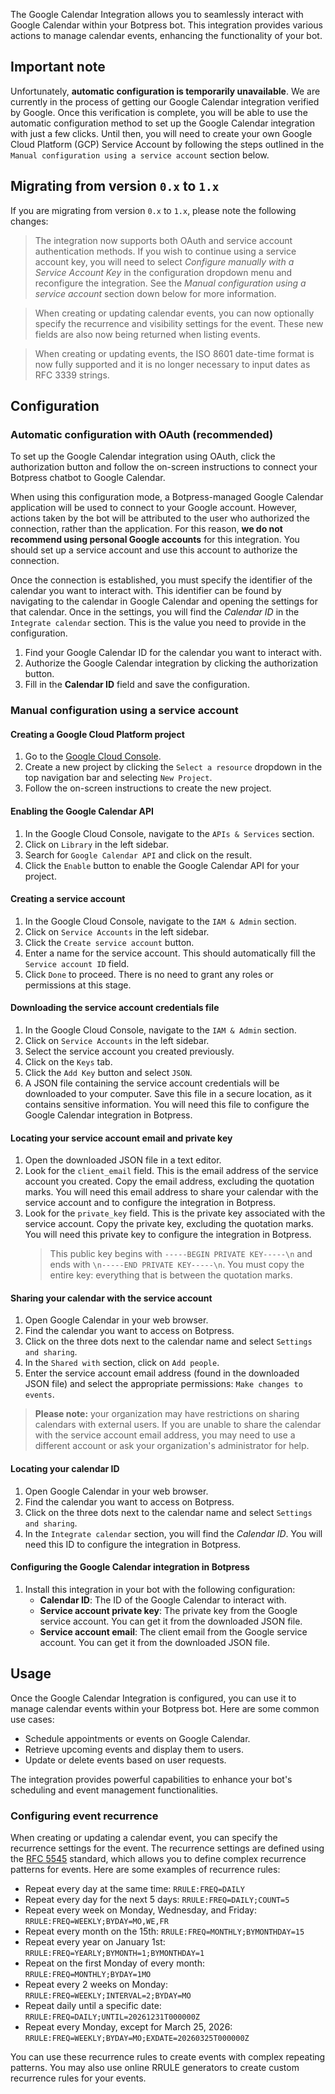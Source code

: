 The Google Calendar Integration allows you to seamlessly interact with Google Calendar within your Botpress bot. This integration provides various actions to manage calendar events, enhancing the functionality of your bot.

## Important note

Unfortunately, **automatic configuration is temporarily unavailable**.
We are currently in the process of getting our Google Calendar integration verified by Google. Once this verification is complete, you will be able to use the automatic configuration method to set up the Google Calendar integration with just a few clicks. Until then, you will need to create your own Google Cloud Platform (GCP) Service Account by following the steps outlined in the `Manual configuration using a service account` section below.

## Migrating from version `0.x` to `1.x`

If you are migrating from version `0.x` to `1.x`, please note the following changes:

> The integration now supports both OAuth and service account authentication methods. If you wish to continue using a service account key, you will need to select _Configure manually with a Service Account Key_ in the configuration dropdown menu and reconfigure the integration. See the _Manual configuration using a service account_ section down below for more information.

> When creating or updating calendar events, you can now optionally specify the recurrence and visibility settings for the event. These new fields are also now being returned when listing events.

> When creating or updating events, the ISO 8601 date-time format is now fully supported and it is no longer necessary to input dates as RFC 3339 strings.

## Configuration

### Automatic configuration with OAuth (recommended)

To set up the Google Calendar integration using OAuth, click the authorization button and follow the on-screen instructions to connect your Botpress chatbot to Google Calendar.

When using this configuration mode, a Botpress-managed Google Calendar application will be used to connect to your Google account. However, actions taken by the bot will be attributed to the user who authorized the connection, rather than the application. For this reason, **we do not recommend using personal Google accounts** for this integration. You should set up a service account and use this account to authorize the connection.

Once the connection is established, you must specify the identifier of the calendar you want to interact with. This identifier can be found by navigating to the calendar in Google Calendar and opening the settings for that calendar. Once in the settings, you will find the _Calendar ID_ in the `Integrate calendar` section. This is the value you need to provide in the configuration.

1. Find your Google Calendar ID for the calendar you want to interact with.
2. Authorize the Google Calendar integration by clicking the authorization button.
3. Fill in the **Calendar ID** field and save the configuration.

### Manual configuration using a service account

#### Creating a Google Cloud Platform project

1. Go to the [Google Cloud Console](https://console.cloud.google.com/).
2. Create a new project by clicking the `Select a resource` dropdown in the top navigation bar and selecting `New Project`.
3. Follow the on-screen instructions to create the new project.

#### Enabling the Google Calendar API

1. In the Google Cloud Console, navigate to the `APIs & Services` section.
2. Click on `Library` in the left sidebar.
3. Search for `Google Calendar API` and click on the result.
4. Click the `Enable` button to enable the Google Calendar API for your project.

#### Creating a service account

1. In the Google Cloud Console, navigate to the `IAM & Admin` section.
2. Click on `Service Accounts` in the left sidebar.
3. Click the `Create service account` button.
4. Enter a name for the service account. This should automatically fill the `Service account ID` field.
5. Click `Done` to proceed. There is no need to grant any roles or permissions at this stage.

#### Downloading the service account credentials file

1. In the Google Cloud Console, navigate to the `IAM & Admin` section.
2. Click on `Service Accounts` in the left sidebar.
3. Select the service account you created previously.
4. Click on the `Keys` tab.
5. Click the `Add Key` button and select `JSON`.
6. A JSON file containing the service account credentials will be downloaded to your computer. Save this file in a secure location, as it contains sensitive information. You will need this file to configure the Google Calendar integration in Botpress.

#### Locating your service account email and private key

1. Open the downloaded JSON file in a text editor.
2. Look for the `client_email` field. This is the email address of the service account you created. Copy the email address, excluding the quotation marks. You will need this email address to share your calendar with the service account and to configure the integration in Botpress.
3. Look for the `private_key` field. This is the private key associated with the service account. Copy the private key, excluding the quotation marks. You will need this private key to configure the integration in Botpress.
   > This public key begins with `-----BEGIN PRIVATE KEY-----\n` and ends with `\n-----END PRIVATE KEY-----\n`. You must copy the entire key: everything that is between the quotation marks.

#### Sharing your calendar with the service account

1. Open Google Calendar in your web browser.
2. Find the calendar you want to access on Botpress.
3. Click on the three dots next to the calendar name and select `Settings and sharing`.
4. In the `Shared with` section, click on `Add people`.
5. Enter the service account email address (found in the downloaded JSON file) and select the appropriate permissions: `Make changes to events`.

> **Please note:** your organization may have restrictions on sharing calendars with external users. If you are unable to share the calendar with the service account email address, you may need to use a different account or ask your organization's administrator for help.

#### Locating your calendar ID

1. Open Google Calendar in your web browser.
2. Find the calendar you want to access on Botpress.
3. Click on the three dots next to the calendar name and select `Settings and sharing`.
4. In the `Integrate calendar` section, you will find the _Calendar ID_. You will need this ID to configure the integration in Botpress.

#### Configuring the Google Calendar integration in Botpress

1. Install this integration in your bot with the following configuration:
   - **Calendar ID**: The ID of the Google Calendar to interact with.
   - **Service account private key**: The private key from the Google service account. You can get it from the downloaded JSON file.
   - **Service account email**: The client email from the Google service account. You can get it from the downloaded JSON file.

## Usage

Once the Google Calendar Integration is configured, you can use it to manage calendar events within your Botpress bot. Here are some common use cases:

- Schedule appointments or events on Google Calendar.
- Retrieve upcoming events and display them to users.
- Update or delete events based on user requests.

The integration provides powerful capabilities to enhance your bot's scheduling and event management functionalities.

### Configuring event recurrence

When creating or updating a calendar event, you can specify the recurrence settings for the event. The recurrence settings are defined using the [RFC 5545](https://tools.ietf.org/html/rfc5545) standard, which allows you to define complex recurrence patterns for events. Here are some examples of recurrence rules:

- Repeat every day at the same time: `RRULE:FREQ=DAILY`
- Repeat every day for the next 5 days: `RRULE:FREQ=DAILY;COUNT=5`
- Repeat every week on Monday, Wednesday, and Friday: `RRULE:FREQ=WEEKLY;BYDAY=MO,WE,FR`
- Repeat every month on the 15th: `RRULE:FREQ=MONTHLY;BYMONTHDAY=15`
- Repeat every year on January 1st: `RRULE:FREQ=YEARLY;BYMONTH=1;BYMONTHDAY=1`
- Repeat on the first Monday of every month: `RRULE:FREQ=MONTHLY;BYDAY=1MO`
- Repeat every 2 weeks on Monday: `RRULE:FREQ=WEEKLY;INTERVAL=2;BYDAY=MO`
- Repeat daily until a specific date: `RRULE:FREQ=DAILY;UNTIL=20261231T000000Z`
- Repeat every Monday, except for March 25, 2026: `RRULE:FREQ=WEEKLY;BYDAY=MO;EXDATE=20260325T000000Z`

You can use these recurrence rules to create events with complex repeating patterns. You may also use online RRULE generators to create custom recurrence rules for your events.
